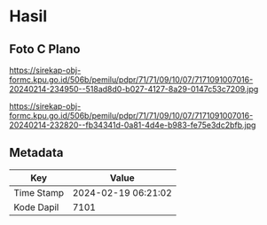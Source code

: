 # Hasil

## Foto C Plano

https://sirekap-obj-formc.kpu.go.id/506b/pemilu/pdpr/71/71/09/10/07/7171091007016-20240214-234950--518ad8d0-b027-4127-8a29-0147c53c7209.jpg

https://sirekap-obj-formc.kpu.go.id/506b/pemilu/pdpr/71/71/09/10/07/7171091007016-20240214-232820--fb34341d-0a81-4d4e-b983-fe75e3dc2bfb.jpg


## Metadata

| Key        | Value               |
| ---------- | ------------------- |
| Time Stamp | 2024-02-19 06:21:02 |
| Kode Dapil | 7101                |



